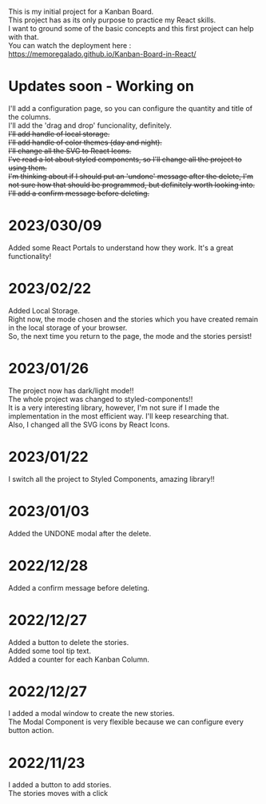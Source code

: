 This is my initial project for a Kanban Board.  
This project has as its only purpose to practice my React skills.  
I want to ground some of the basic concepts and this first project can help with that.  
You can watch the deployment here :  https://memoregalado.github.io/Kanban-Board-in-React/

# Updates soon - Working on  
I'll add a configuration page, so you can configure the quantity and title of the columns.  
I'll add the 'drag and drop' funcionality, definitely.  
~~I'll add handle of local storage.~~  
~~I'll add handle of color themes (day and night).~~  
~~I'll change all the SVG to React Icons.~~  
~~I've read a lot about styled components, so I'll change all the project to using them.~~  
~~I'm thinking about if I should put an 'undone' message after the delete, I'm not sure how that should be programmed, but definitely worth looking into.~~  
~~I'll add a confirm message before deleting.~~  

# 2023/030/09
Added some React Portals to understand how they work. It's a great functionality!  

# 2023/02/22
Added Local Storage.  
Right now, the mode chosen and the stories which you have created remain in the local storage of your browser.  
So, the next time you return to the page, the mode and the stories persist!  

# 2023/01/26  
The project now has dark/light mode!!  
The whole project was changed to styled-components!!  
It is a very interesting library, however, I'm not sure if I made the implementation in the most efficient way. I'll keep researching that.  
Also, I changed all the SVG icons by React Icons.

# 2023/01/22
I switch all the project to Styled Components, amazing library!!

# 2023/01/03
Added the UNDONE modal after the delete.

# 2022/12/28
Added a confirm message before deleting.

# 2022/12/27
Added a button to delete the stories.  
Added some tool tip text.  
Added a counter for each  Kanban Column.  

# 2022/12/27
I added a modal window to create the new stories.  
The Modal Component is very flexible because we can configure every button action.  

# 2022/11/23
I added a button to add stories.  
The stories moves with a click
